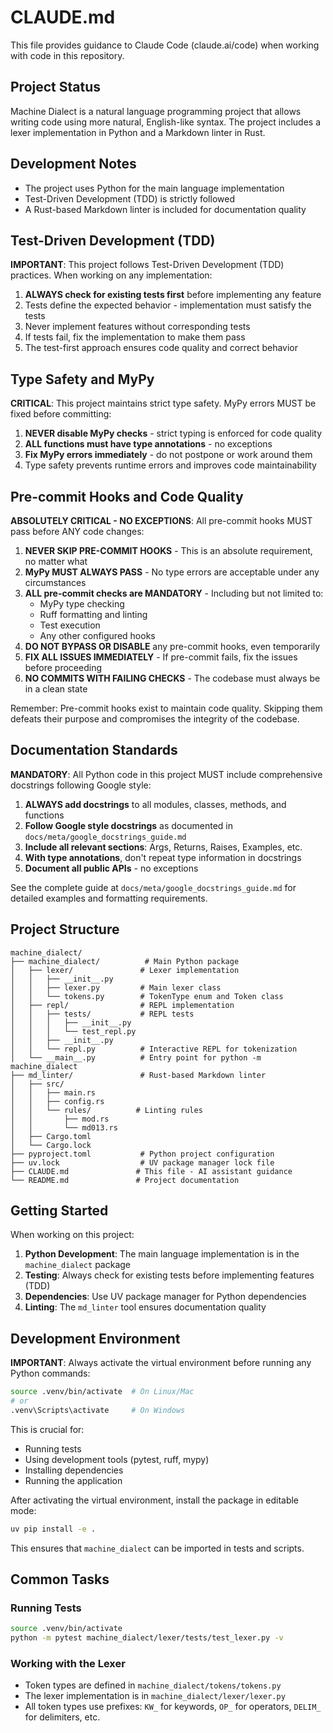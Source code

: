 # CLAUDE.md

This file provides guidance to Claude Code (claude.ai/code) when working with code in this
repository.

## Project Status

Machine Dialect is a natural language programming project that allows writing code using more
natural,
English-like syntax. The project includes a lexer implementation in Python and a Markdown linter
in Rust.

## Development Notes

- The project uses Python for the main language implementation
- Test-Driven Development (TDD) is strictly followed
- A Rust-based Markdown linter is included for documentation quality

## Test-Driven Development (TDD)

**IMPORTANT**: This project follows Test-Driven Development (TDD) practices. When working on any
implementation:

1. **ALWAYS check for existing tests first** before implementing any feature
1. Tests define the expected behavior - implementation must satisfy the tests
1. Never implement features without corresponding tests
1. If tests fail, fix the implementation to make them pass
1. The test-first approach ensures code quality and correct behavior

## Type Safety and MyPy

**CRITICAL**: This project maintains strict type safety. MyPy errors MUST be fixed before
committing:

1. **NEVER disable MyPy checks** - strict typing is enforced for code quality
1. **ALL functions must have type annotations** - no exceptions
1. **Fix MyPy errors immediately** - do not postpone or work around them
1. Type safety prevents runtime errors and improves code maintainability

## Pre-commit Hooks and Code Quality

**ABSOLUTELY CRITICAL - NO EXCEPTIONS**: All pre-commit hooks MUST pass before ANY code changes:

1. **NEVER SKIP PRE-COMMIT HOOKS** - This is an absolute requirement, no matter what
1. **MyPy MUST ALWAYS PASS** - No type errors are acceptable under any circumstances
1. **ALL pre-commit checks are MANDATORY** - Including but not limited to:
   - MyPy type checking
   - Ruff formatting and linting
   - Test execution
   - Any other configured hooks
1. **DO NOT BYPASS OR DISABLE** any pre-commit hooks, even temporarily
1. **FIX ALL ISSUES IMMEDIATELY** - If pre-commit fails, fix the issues before proceeding
1. **NO COMMITS WITH FAILING CHECKS** - The codebase must always be in a clean state

Remember: Pre-commit hooks exist to maintain code quality. Skipping them defeats their purpose and
compromises the integrity of the codebase.

## Documentation Standards

**MANDATORY**: All Python code in this project MUST include comprehensive docstrings following
Google style:

1. **ALWAYS add docstrings** to all modules, classes, methods, and functions
1. **Follow Google style docstrings** as documented in `docs/meta/google_docstrings_guide.md`
1. **Include all relevant sections**: Args, Returns, Raises, Examples, etc.
1. **With type annotations**, don't repeat type information in docstrings
1. **Document all public APIs** - no exceptions

See the complete guide at `docs/meta/google_docstrings_guide.md` for detailed examples and
formatting requirements.

## Project Structure

```text
machine_dialect/
├── machine_dialect/          # Main Python package
│   ├── lexer/               # Lexer implementation
│   │   ├── __init__.py
│   │   ├── lexer.py         # Main lexer class
│   │   └── tokens.py        # TokenType enum and Token class
│   ├── repl/                # REPL implementation
│   │   ├── tests/           # REPL tests
│   │   │   ├── __init__.py
│   │   │   └── test_repl.py
│   │   ├── __init__.py
│   │   └── repl.py          # Interactive REPL for tokenization
│   └── __main__.py          # Entry point for python -m machine_dialect
├── md_linter/               # Rust-based Markdown linter
│   ├── src/
│   │   ├── main.rs
│   │   ├── config.rs
│   │   └── rules/          # Linting rules
│   │       ├── mod.rs
│   │       └── md013.rs
│   ├── Cargo.toml
│   └── Cargo.lock
├── pyproject.toml           # Python project configuration
├── uv.lock                  # UV package manager lock file
├── CLAUDE.md               # This file - AI assistant guidance
└── README.md               # Project documentation
```

## Getting Started

When working on this project:

1. **Python Development**: The main language implementation is in the `machine_dialect` package
1. **Testing**: Always check for existing tests before implementing features (TDD)
1. **Dependencies**: Use UV package manager for Python dependencies
1. **Linting**: The `md_linter` tool ensures documentation quality

## Development Environment

**IMPORTANT**: Always activate the virtual environment before running any Python commands:

```bash
source .venv/bin/activate  # On Linux/Mac
# or
.venv\Scripts\activate     # On Windows
```

This is crucial for:

- Running tests
- Using development tools (pytest, ruff, mypy)
- Installing dependencies
- Running the application

After activating the virtual environment, install the package in editable mode:

```bash
uv pip install -e .
```

This ensures that `machine_dialect` can be imported in tests and scripts.

## Common Tasks

### Running Tests

```bash
source .venv/bin/activate
python -m pytest machine_dialect/lexer/tests/test_lexer.py -v
```

### Working with the Lexer

- Token types are defined in `machine_dialect/tokens/tokens.py`
- The lexer implementation is in `machine_dialect/lexer/lexer.py`
- All token types use prefixes: `KW_` for keywords, `OP_` for operators, `DELIM_` for delimiters, etc.
